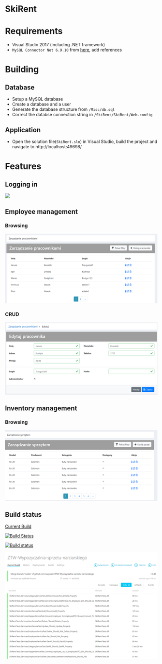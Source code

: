 # SkiRent

# Requirements

 * Visual Studio 2017 (including .NET framework)
 * `MySQL Connector Net 6.9.10` from [here](https://dev.mysql.com/downloads/connector/net/6.9.html), add references

# Building

## Database

 * Setup a MySQL database
 * Create a database and a user
 * Generate the database structure from `/Misc/db.sql`
 * Correct the databse connection string in `/SkiRent/SkiRent/Web.config`

## Application
 * Open the solution file(`SkiRent.sln`) in Visual Studio, build the project and navigate to http://localhost:49698/

# Features

## Logging in
![](https://i.imgur.com/29hZc0X.png)


## Employee management

### Browsing

![](img/employee_browse.png)


### CRUD

![](img/employee_crud.png)

## Inventory management

### Browsing

![](img/inventory.png)

## Build status

[Current Build](http://skirent-env.qmgk85mipb.eu-central-1.elasticbeanstalk.com/)

[![Build Status](https://travis-ci.com/nazywam/ZTW-Wypozyczalnia-sprzetu-narciarskiego.svg?branch=master)](https://travis-ci.com/nazywam/ZTW-Wypozyczalnia-sprzetu-narciarskiego)

[![Build status](https://ci.appveyor.com/api/projects/status/svbu5e3vnd4g5coc?svg=true)](https://ci.appveyor.com/project/nazywam/ztw-wypozyczalnia-sprzetu-narciarskiego)

![](img/tests.png)